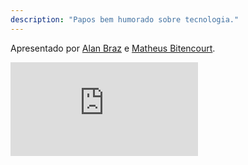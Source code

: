 ```yaml
---
description: "Papos bem humorado sobre tecnologia."
---
```


Apresentado por <a href="http://alanbraz.com.br" target="_blank">Alan Braz</a> e <a href="https://www.instagram.com/matbiit/" target="_blank">Matheus Bitencourt</a>.

<div class="container">
  <iframe class="responsive-iframe" src="https://www.youtube.com/embed/eiBCxEbR4Qg" title="YouTube video player" frameborder="0" allow="accelerometer; autoplay; clipboard-write; encrypted-media; gyroscope; picture-in-picture" allowfullscreen></iframe>
</div>
